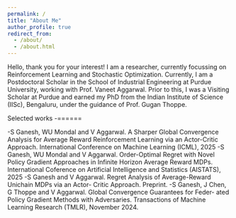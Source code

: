 ```yaml
---
permalink: /
title: "About Me"
author_profile: true
redirect_from: 
  - /about/
  - /about.html
---
```


Hello, thank you for your interest! I am a researcher, currently focussing on Reinforcement Learning and Stochastic Optimization. Currently, I am a Postdoctoral Scholar in the School of Industrial Engineering at Purdue University, working with Prof. Vaneet Aggarwal. Prior to this, I was a Visiting Scholar at Purdue and earned my PhD from the Indian Institute of Science (IISc), Bengaluru, under the guidance of Prof. Gugan Thoppe.

Selected works
-======

-S Ganesh, WU Mondal and V Aggarwal. A Sharper Global Convergence Analysis for Average
Reward Reinforcement Learning via an Actor-Critic Approach. International Conference on
Machine Learning (ICML), 2025
-S Ganesh, WU Mondal and V Aggarwal. Order-Optimal Regret with Novel Policy Gradient
Approaches in Infinite Horizon Average Reward MDPs. International Coference on Artificial
Intelligence and Statistics (AISTATS), 2025
-S Ganesh and V Aggarwal. Regret Analysis of Average-Reward Unichain MDPs via an Actor-
Critic Approach. Preprint.
-S Ganesh, J Chen, G Thoppe and V Aggarwal. Global Convergence Guarantees for Feder-
ated Policy Gradient Methods with Adversaries. Transactions of Machine Learning Research
(TMLR), November 2024.


